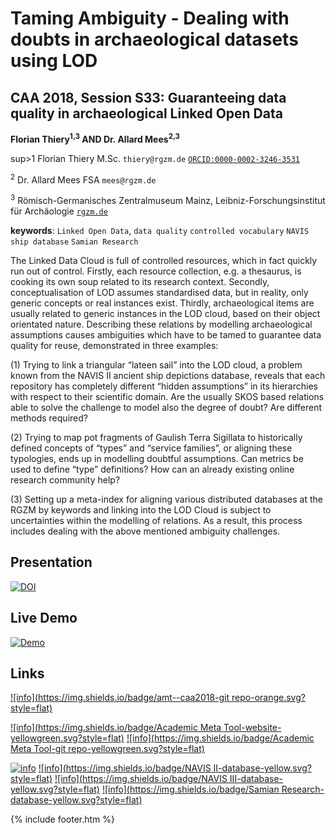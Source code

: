 # Taming Ambiguity - Dealing with doubts in archaeological datasets using LOD

## CAA 2018, Session S33: Guaranteeing data quality in archaeological Linked Open Data

**Florian Thiery<sup>1,3</sup> AND Dr. Allard Mees<sup>2,3</sup>**

sup>1</sup> Florian Thiery M.Sc. `thiery@rgzm.de` [`ORCID:0000-0002-3246-3531`](http://orcid.org/0000-0002-3246-3531)

<sup>2</sup> Dr. Allard Mees FSA `mees@rgzm.de`

<sup>3</sup> Römisch-Germanisches Zentralmuseum Mainz, Leibniz-Forschungsinstitut für Archäologie [`rgzm.de`](http://rgzm.de/)

**keywords**: `Linked Open Data`, `data quality` `controlled vocabulary` `NAVIS ship database` `Samian Research`

The Linked Data Cloud is full of controlled resources, which in fact quickly run out of control. Firstly, each resource collection, e.g. a thesaurus, is cooking its own soup related to its research context. Secondly, conceptualisation of LOD assumes standardised data, but in reality, only generic concepts or real instances exist. Thirdly, archaeological items are usually related to generic instances in the LOD cloud, based on their object orientated nature. Describing these relations by modelling archaeological assumptions causes ambiguities which have to be tamed to guarantee data quality for reuse, demonstrated in three examples:

(1) Trying to link a triangular “lateen sail” into the LOD cloud, a problem known from the NAVIS II ancient ship depictions database, reveals that each repository has completely different “hidden assumptions” in its hierarchies with respect to their scientific domain. Are the usually SKOS based relations able to solve the challenge to model also the degree of doubt? Are different methods required?

(2) Trying to map pot fragments of Gaulish Terra Sigillata to historically defined concepts of “types” and “service families”, or aligning these typologies, ends up in modelling doubtful assumptions. Can metrics be used to define “type” definitions? How can an already existing online research community help?

(3) Setting up a meta-index for aligning various distributed databases at the RGZM by keywords and linking into the LOD Cloud is subject to uncertainties within the modelling of relations. As a result, this process includes dealing with the above mentioned ambiguity challenges.

## Presentation

[![DOI](https://zenodo.org/badge/DOI/10.5281/zenodo.xxx.svg)](https://doi.org/10.5281/zenodo.xxx)

## Live Demo

[![Demo](https://img.shields.io/badge/demo-amt--caa2018-brightgreen.svg?style=flat)](http://academic-meta-tool.xyz/caa2018/)

## Links

[![info](https://img.shields.io/badge/amt--caa2018-git repo-orange.svg?style=flat)](https://github.com/RGZM/amt-caa2018)

[![info](https://img.shields.io/badge/Academic Meta Tool-website-yellowgreen.svg?style=flat)](http://www.academic-meta-tool.xyz)
[![info](https://img.shields.io/badge/Academic Meta Tool-git repo-yellowgreen.svg?style=flat)](https://github.com/AcademicMetaTool/amt)

[![info](https://img.shields.io/badge/NAVIS-database-yellow.svg?style=flat)](http://rgzm.de/navis)
[![info](https://img.shields.io/badge/NAVIS II-database-yellow.svg?style=flat)](http://rgzm.de/navis2)
[![info](https://img.shields.io/badge/NAVIS III-database-yellow.svg?style=flat)](http://rgzm.de/navis3)
[![info](https://img.shields.io/badge/Samian Research-database-yellow.svg?style=flat)](http://rgzm.de/samian)

{% include footer.htm %}
